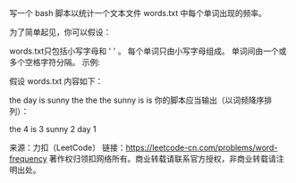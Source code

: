 写一个 bash 脚本以统计一个文本文件 words.txt 中每个单词出现的频率。

为了简单起见，你可以假设：

words.txt只包括小写字母和 ' ' 。
每个单词只由小写字母组成。
单词间由一个或多个空格字符分隔。
示例:

假设 words.txt 内容如下：

the day is sunny the the
the sunny is is
你的脚本应当输出（以词频降序排列）：

the 4
is 3
sunny 2
day 1

来源：力扣（LeetCode）
链接：https://leetcode-cn.com/problems/word-frequency
著作权归领扣网络所有。商业转载请联系官方授权，非商业转载请注明出处。

